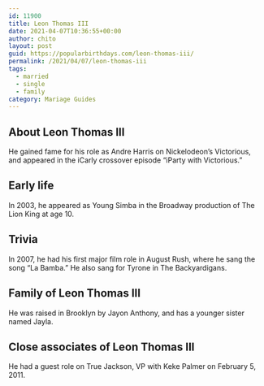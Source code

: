 ```yaml
---
id: 11900
title: Leon Thomas III
date: 2021-04-07T10:36:55+00:00
author: chito
layout: post
guid: https://popularbirthdays.com/leon-thomas-iii/
permalink: /2021/04/07/leon-thomas-iii  
tags:
  - married
  - single
  - family
category: Mariage Guides
---
```

<!--Content-->


          
          
## About Leon Thomas III



  He gained fame for his role as Andre Harris on Nickelodeon&#8217;s Victorious, and appeared in the iCarly crossover episode &#8220;iParty with Victorious.&#8221; 

                
                
## Early life



  In 2003, he appeared as Young Simba in the Broadway production of The Lion King at age 10.

                
                
## Trivia



  In 2007, he had his first major film role in August Rush, where he sang the song &#8220;La Bamba.&#8221; He also sang for Tyrone in The Backyardigans. 

                
                
## Family of Leon Thomas III



  He was raised in Brooklyn by Jayon Anthony, and has a younger sister named Jayla.

                
                
## Close associates of Leon Thomas III



  He had a guest role on True Jackson, VP with Keke Palmer on February 5, 2011.

          
          